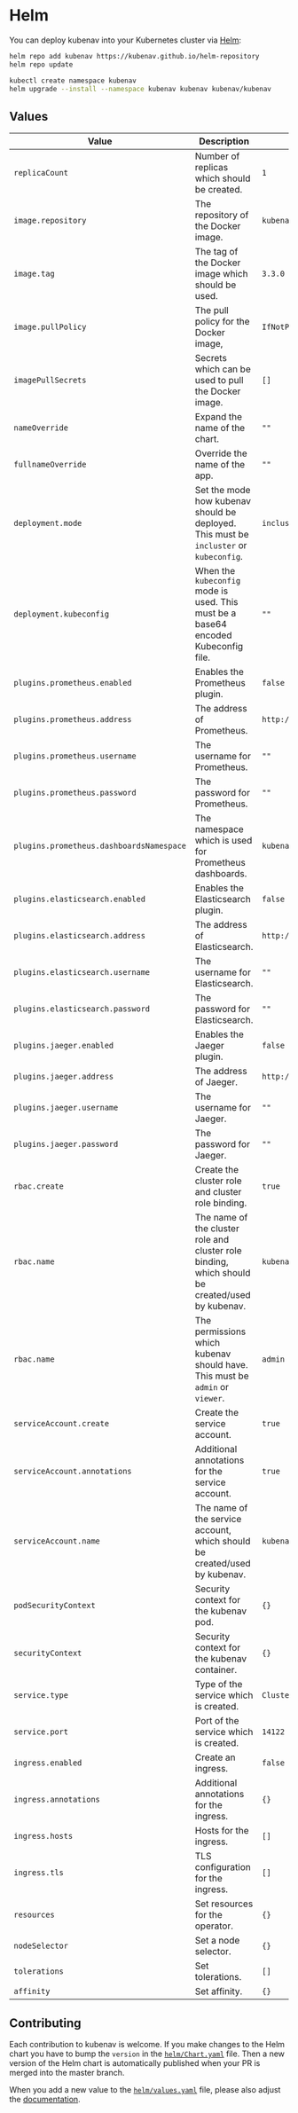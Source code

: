 # Helm

You can deploy kubenav into your Kubernetes cluster via [Helm](https://helm.sh):

```sh
helm repo add kubenav https://kubenav.github.io/helm-repository
helm repo update

kubectl create namespace kubenav
helm upgrade --install --namespace kubenav kubenav kubenav/kubenav
```

## Values

| Value | Description | Default |
| ----- | ----------- | ------- |
| `replicaCount` | Number of replicas which should be created. | `1` |
| `image.repository` | The repository of the Docker image. | `kubenav/kubenav` |
| `image.tag` | The tag of the Docker image which should be used. | `3.3.0` |
| `image.pullPolicy` | The pull policy for the Docker image, | `IfNotPresent` |
| `imagePullSecrets` | Secrets which can be used to pull the Docker image. | `[]` |
| `nameOverride` | Expand the name of the chart. | `""` |
| `fullnameOverride` | Override the name of the app. | `""` |
| `deployment.mode` | Set the mode how kubenav should be deployed. This must be `incluster` or `kubeconfig`. | `incluster` |
| `deployment.kubeconfig` | When the `kubeconfig` mode is used. This must be a base64 encoded Kubeconfig file. | `""` |
| `plugins.prometheus.enabled` | Enables the Prometheus plugin. | `false` |
| `plugins.prometheus.address` | The address of Prometheus. | `http://prometheus.monitoring.svc.cluster.local:9090` |
| `plugins.prometheus.username` | The username for Prometheus. | `""` |
| `plugins.prometheus.password` | The password for Prometheus. | `""` |
| `plugins.prometheus.dashboardsNamespace` | The namespace which is used for Prometheus dashboards. | `kubenav` |
| `plugins.elasticsearch.enabled` | Enables the Elasticsearch plugin. | `false` |
| `plugins.elasticsearch.address` | The address of Elasticsearch. | `http://elasticsearch.logging.svc.cluster.local:9200` |
| `plugins.elasticsearch.username` | The username for Elasticsearch. | `""` |
| `plugins.elasticsearch.password` | The password for Elasticsearch. | `""` |
| `plugins.jaeger.enabled` | Enables the Jaeger plugin. | `false` |
| `plugins.jaeger.address` | The address of Jaeger. | `http://jaeger-query.tracing.svc.cluster.local:16686` |
| `plugins.jaeger.username` | The username for Jaeger. | `""` |
| `plugins.jaeger.password` | The password for Jaeger. | `""` |
| `rbac.create` | Create the cluster role and cluster role binding. | `true` |
| `rbac.name` | The name of the cluster role and cluster role binding, which should be created/used by kubenav. | `kubenav` |
| `rbac.name` | The permissions which kubenav should have. This must be `admin` or `viewer`. | `admin` |
| `serviceAccount.create` | Create the service account. | `true` |
| `serviceAccount.annotations` | Additional annotations for the service account. | `true` |
| `serviceAccount.name` | The name of the service account, which should be created/used by kubenav. | `kubenav` |
| `podSecurityContext` | Security context for the kubenav pod. | `{}` |
| `securityContext` | Security context for the kubenav container. | `{}` |
| `service.type` | Type of the service which is created. | `ClusterIP` |
| `service.port` | Port of the service which is created. | `14122` |
| `ingress.enabled` | Create an ingress. | `false` |
| `ingress.annotations` | Additional annotations for the ingress. | `{}` |
| `ingress.hosts` | Hosts for the ingress. | `[]` |
| `ingress.tls` | TLS configuration for the ingress. | `[]` |
| `resources` | Set resources for the operator. | `{}` |
| `nodeSelector` | Set a node selector. | `{}` |
| `tolerations` | Set tolerations. | `[]` |
| `affinity` | Set affinity. | `{}` |

## Contributing

Each contribution to kubenav is welcome. If you make changes to the Helm chart you have to bump the `version` in the [`helm/Chart.yaml`](https://github.com/kubenav/deploy/blob/master/helm/Chart.yaml) file. Then a new version of the Helm chart is automatically published when your PR is merged into the master branch.

When you add a new value to the [`helm/values.yaml`](https://github.com/kubenav/deploy/blob/master/helm/values.yaml) file, please also adjust the [documentation](https://docs.kubenav.io/web/helm/).
